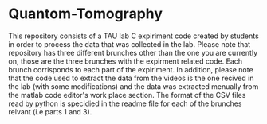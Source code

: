 # Quantom-Tomography
This repository consists of a TAU lab C expiriment code created by students in order to process the data that was collected in the lab.
Please note that repository has three different brunches other than the one you are currently on, those are the three brunches with the expirment related code. Each brunch corrisponds to each part of the expiriment. 
In addition, please note that the code used to extract the data from the videos is the one recived in the lab (with some modifications) and the data was extracted menually from the matlab code editor's work place section. The format of the CSV files read by python is specidied in the readme file for each of the brunches relvant (i.e parts 1 and 3).
